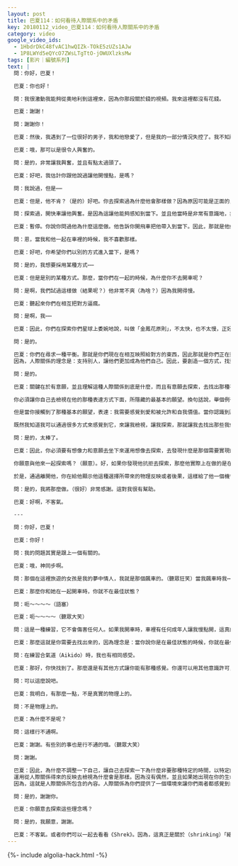```yaml
---
layout: post
title: 巴夏114：如何看待人際關系中的矛盾
key: 20180112_video_巴夏114：如何看待人際關系中的矛盾
category: video
google_video_ids:
  - 1HbdrDkC48fvAC1hwQIZk-TOkE5zUZs1AJw
  - 1P8LWYd5eQYcO7ZWsLTgTtO-jOWUXlzksMw
tags: [影片｜編號系列]
text: |
  問：你好，巴夏！

  巴夏：你也好！

  問：我很激動我能夠從奧地利到這裡來，因為你那段關於錢的視頻。我來這裡都沒有花錢。

  巴夏：謝謝！

  問：謝謝你！

  巴夏：然後，我遇到了一位很好的男子，我和他戀愛了，但是我的一部分情況失控了。我不知所措。他喜歡開快車，這讓我害怕得不行。

  巴夏：哦，那可以是很令人興奮的。

  問：是的，非常讓我興奮，並且有點太過頭了。

  巴夏：好吧，我估計你跟他說過讓他開慢點，是嗎？

  問：我說過，但是⋯⋯

  巴夏：但是，他不肯？（是的）好吧。你去探索過為什麼他會那樣做？因為原因可能是正面的，也可能是負面的。

  問：探索過，開快車讓他興奮。是因為這讓他能夠感知到當下。並且他當時是非常有意識地，非常⋯⋯

  巴夏：暫停。你說你問過他為什麼這麼做。他告訴你開飛車把他帶入到當下。因此，那就是他如何去運用這個體驗，是嗎？好，那麼如果他是在以積極正面的方式來運用這個體驗，你害怕個啥？

  問：恩，當我和他一起在車裡的時候，我不喜歡那樣。

  巴夏：好吧，你希望你們以別的方式進入當下，是嗎？

  問：是的，我想要採用某種方式⋯⋯

  巴夏：但是是別的某種方式。那麼，當你們在一起的時候，為什麼你不去開車呢？

  問：是啊，我們試過這樣做（結果呢？）他非常不爽（為啥？）因為我開得慢。

  巴夏：聽起來你們在相互把對方逼瘋。

  問：是啊，我⋯⋯

  巴夏：因此，你們在探索你們星球上委婉地說，叫做「金鳳花原則」，不太快，也不太慢，正好對你們兩個都合適。

  問：是的。

  巴夏：你們在尋求一種平衡。那就是你們現在在相互映照給對方的東西，因此那就是你們正在探索的。這種探索沒有錯，只是你們要明了你們正在做什麼。你們在尋求在你們倆之間創建、共同創建一種方式來讓你們兩個都偏愛的體驗而不讓你們中雙方有任何形式的折中。
  因為，人際關係的理念是：支持別人，讓他們更加成為他們自己。因此，要創造一個方式，找到一個方式，要運用你們的想像力，來創造一種方式讓你們兩個都能體驗你們真正喜愛的體驗，並且當你們選擇要一起分享這個時刻的時候，就能夠創造你們都喜歡的，有利於你們兩者的體驗。是嗎？

  問：是的。

  巴夏：關鍵在於有意願，並且理解這種人際關係到底是什麼，而且有意願去探索，去找出那種平衡點是什麼、它怎樣才能被表達出來。很多時候，當人們拒絕去尋求平衡，只是因為他們內在有一種信念，讓他們覺得沒有任何其他方式來讓他們達成願望。但是，事實上還有其他方式，只是他們不知道而已，因為他們從來都不朝其他方向看。

  你必須讓你自己去檢視在他的那種表達方式下面，所隱藏的最基本的願望。換句話說，舉個例子，有的人也許會說，我需要做一件事並且我必須按照特定的方式來做，所有他們想要說的其實是，我需要感到被允許，我需要感到被愛。

  但是當你接觸到了那種基本的願望，表達：我需要感覺到愛和被允許和自我價值。當你認識到那時隱藏在那種表達之後的內容，你可以說，好吧，等一下，還有很多其他方式來表達這種被愛，和感到自我價值的概念，而不一定要那種表達方式，那只是一種表面上的概念而已。它不是我真正想要表達的核心概念。

  既然我知道我可以通過很多方式來感覺到它，來讓我檢視，讓我探索，那就讓我去找出那些我們兩個都適合的方式，因為目的只是為了讓基礎的概唸得到滿足，而不是一定要某種特定的表達。你懂了嗎？

  問：是的，太棒了。

  巴夏：因此，你必須要有想像力和意願去坐下來運用想像去探索，去發現什麼是那個需要實現的基本願望，然後給予許可：好吧，我們能夠通過別的什麼樣的方式來實現它呢？我能為你做一些別的什麼來實現你的願望呢？你能為我做一些別的什麼來實現我的願望呢。於是你們便會找到那個平衡的概念。

  你願意與他來一起探索嗎？（願意）。好，如果你發現他抗拒去探索，那麼他實際上在做的是在將你趕走，你懂嗎？（是的）而如果那就是他的選擇的，你有足夠的能力去以無條件的愛，來把他所選擇的結果展現給他，這將給他一個機會去意識到什麼才是他真正喜好的。因為，如此做的時候你就是在說：「如果你連去探索一下這個概念怎樣才能對我們有效都不願意，那麼無論如何你真的不和我在同一個關係裡面，那我幹嘛呆在這兒～」（是的，確實是。）你明白了嗎？（是的）

  於是，通過離開他，你在給他顯示他這種選擇所帶來的物理反映或者後果，這樣給了他一個機會去決定：好吧，等一下，我其實上是喜歡和真實的她在一起的，那麼讓我來發現你真正的本質，然後看看我們怎麼來尋找平衡。如果他決定不去嘗試尋找，那麼你無論如何都與他無關了，因此你是否在他身邊已經不重要了。但是，你要有意願去那樣嘗試嗎？

  問：是的，我將那麼做。（很好）非常感謝。這對我很有幫助。

  巴夏：好啊，不客氣。

  ---

  問：你好，巴夏！

  巴夏：你好！

  問：我的問題其實是跟上一個有關的。

  巴夏：哦，神同步啊。

  問：那個在這裡旅遊的女孩是我的夢中情人，我就是那個飆車的。（聽眾狂笑）當我飆車時我⋯⋯我覺得路是有生命的，就像我能夠感知到我的輪胎接觸地面。我能感知到其他車輛，我連接到其他司機，並且我只要輕輕摸著車裡的操縱桿，車就可以按照我的意思運作。我覺得真是在最佳狀態⋯⋯

  巴夏：那麼你和她在一起開車時，你就不在最佳狀態？

  問：呃～～～～（語塞）

  巴夏：呃～～～～（聽眾大笑）

  問：這是一種練習，它不會傷害任何人。如果我開車時，車裡有任何成年人讓我慢點開，這真的讓我惱火，我不知道為什麼？

  巴夏：那麼這就是你需要去找出來的，因為理念是：當你說你是在最佳狀態的時候，你就在最佳狀態，無論外在的表現是什麼。那麼為什麼要用那種特定的表達方式作為意識許可來讓你感到你在最佳狀態？這是你需要回答的問題。

  問：在練習合氣道（Aikido）時，我也有相同感受。

  巴夏：那好，你快找到了。那麼還是有其他方式讓你能有那種感覺。你還可以用其他意識許可，是嗎？（是的）你是否必須同時把它們全都用上呢？你開車時還在練習合氣道嗎？

  問：可以這麼說吧。

  巴夏：我明白，有那麼一點，不是真實的物理上的。

  問：不是物理上的。

  巴夏：為什麼不是呢？

  問：這樣行不通啊。

  巴夏：謝謝。有些別的事也是行不通的哦。（聽眾大笑）

  問：謝謝。

  巴夏：因此，為什麼不調整一下自己，讓自己去探索一下為什麼非要那種特定的時間，以特定的表達方式來給你自己意識許可，來讓你感覺到你在最佳狀態。然後，當你接觸到了那個信念之後，你將會懂得，她實際上是在給你機會讓你找到那個信念是什麼。她對你反映，讓你減慢速度，是在強迫你去檢視為什麼你堅持把飆車作為去感知你在最佳狀態的唯一方式。
  運用從人際關係得來的反映去檢視為什麼會是那樣。因為沒有偶然，並且如果她出現在你的生命裡，對你提出問題，那麼這對你就是一個機會，讓你去找出為什麼要那樣表達，為什麼你會吸引某人來問你，是否還有其他方式來讓你感覺那樣並且同時還會讓她感到舒適。
  因為，這就是人際關係所包含的內容。人際關係為你們提供了一個環境來讓你們兩者都感覺到自己在最佳狀態，是吧？不光是你，是吧？否則就不會是人際關係了，是吧？（對）謝謝你。有幫助嗎？

  問：是的，謝謝你。

  巴夏：你願意去探索這些理念嗎？

  問：是的，我願意，謝謝。

  巴夏：不客氣。或者你們可以一起去看看《Shrek》。因為，這真正是關於（shrinking）「縮小（放低）自我的期望」，將注意力集中在核心概念上的，這個核心概念即是關於：真正在你們體驗的中心和你們的反映裡的是什麼？
---
```


{%- include algolia-hack.html -%}
